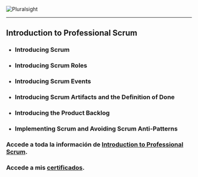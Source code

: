 ![Pluralsight](https://www.devprojournal.com/wp-content/uploads/2019/10/Pluralsight_logo_F-11.png)
***
## Introduction to Professional Scrum
   * ### Introducing Scrum
   * ### Introducing Scrum Roles
   * ### Introducing Scrum Events
   * ### Introducing Scrum Artifacts and the Definition of Done
   * ### Introducing the Product Backlog
   * ### Implementing Scrum and Avoiding Scrum Anti-Patterns

### Accede a toda la información de [Introduction to Professional Scrum](https://www.pluralsight.com/paths/introduction-to-professional-scrum).

### Accede a mis [certificados](https://ibb.co/album/QPXzt4). 